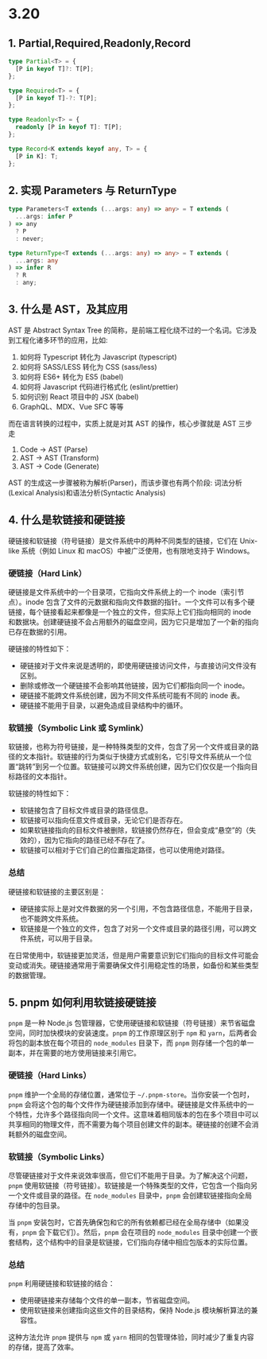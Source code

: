 # 3.20

## 1. Partial,Required,Readonly,Record

```typescript
type Partial<T> = {
  [P in keyof T]?: T[P];
};
```

```typescript
type Required<T> = {
  [P in keyof T]-?: T[P];
};
```

```typescript
type Readonly<T> = {
  readonly [P in keyof T]: T[P];
};
```

```typescript
type Record<K extends keyof any, T> = {
  [P in K]: T;
};
```

## 2. 实现 Parameters 与 ReturnType

```typescript
type Parameters<T extends (...args: any) => any> = T extends (
  ...args: infer P
) => any
  ? P
  : never;
```

```typescript
type ReturnType<T extends (...args: any) => any> = T extends (
  ...args: any
) => infer R
  ? R
  : any;
```

## 3. 什么是 AST，及其应用

AST 是 Abstract Syntax Tree 的简称，是前端工程化绕不过的一个名词。它涉及到工程化诸多环节的应用，比如:

1. 如何将 Typescript 转化为 Javascript (typescript)
2. 如何将 SASS/LESS 转化为 CSS (sass/less)
3. 如何将 ES6+ 转化为 ES5 (babel)
4. 如何将 Javascript 代码进行格式化 (eslint/prettier)
5. 如何识别 React 项目中的 JSX (babel)
6. GraphQL、MDX、Vue SFC 等等

而在语言转换的过程中，实质上就是对其 AST 的操作，核心步骤就是 AST 三步走

1. Code -> AST (Parse)
2. AST -> AST (Transform)
3. AST -> Code (Generate)

AST 的生成这一步骤被称为解析(Parser)，而该步骤也有两个阶段: 词法分析(Lexical Analysis)和语法分析(Syntactic Analysis)

## 4. 什么是软链接和硬链接

硬链接和软链接（符号链接）是文件系统中的两种不同类型的链接，它们在 Unix-like 系统（例如 Linux 和 macOS）中被广泛使用，也有限地支持于 Windows。

### 硬链接（Hard Link）

硬链接是文件系统中的一个目录项，它指向文件系统上的一个 inode（索引节点）。inode 包含了文件的元数据和指向文件数据的指针。一个文件可以有多个硬链接，每个链接看起来都像是一个独立的文件，但实际上它们指向相同的 inode 和数据块。创建硬链接不会占用额外的磁盘空间，因为它只是增加了一个新的指向已存在数据的引用。

硬链接的特性如下：

- 硬链接对于文件来说是透明的，即使用硬链接访问文件，与直接访问文件没有区别。
- 删除或修改一个硬链接不会影响其他链接，因为它们都指向同一个 inode。
- 硬链接不能跨文件系统创建，因为不同文件系统可能有不同的 inode 表。
- 硬链接不能用于目录，以避免造成目录结构中的循环。

### 软链接（Symbolic Link 或 Symlink）

软链接，也称为符号链接，是一种特殊类型的文件，包含了另一个文件或目录的路径的文本指针。软链接的行为类似于快捷方式或别名，它引导文件系统从一个位置“跳转”到另一个位置。软链接可以跨文件系统创建，因为它们仅仅是一个指向目标路径的文本指针。

软链接的特性如下：

- 软链接包含了目标文件或目录的路径信息。
- 软链接可以指向任意文件或目录，无论它们是否存在。
- 如果软链接指向的目标文件被删除，软链接仍然存在，但会变成“悬空”的（失效的），因为它指向的路径已经不存在了。
- 软链接可以相对于它们自己的位置指定路径，也可以使用绝对路径。

### 总结

硬链接和软链接的主要区别是：

- 硬链接实际上是对文件数据的另一个引用，不包含路径信息，不能用于目录，也不能跨文件系统。
- 软链接是一个独立的文件，包含了对另一个文件或目录的路径引用，可以跨文件系统，可以用于目录。

在日常使用中，软链接更加灵活，但是用户需要意识到它们指向的目标文件可能会变动或消失。硬链接通常用于需要确保文件引用稳定性的场景，如备份和某些类型的数据管理。

## 5. pnpm 如何利用软链接硬链接

`pnpm` 是一种 Node.js 包管理器，它使用硬链接和软链接（符号链接）来节省磁盘空间，同时加快模块的安装速度。`pnpm` 的工作原理区别于 `npm` 和 `yarn`，后两者会将包的副本放在每个项目的 `node_modules` 目录下，而 `pnpm` 则存储一个包的单一副本，并在需要的地方使用链接来引用它。

### 硬链接（Hard Links）

`pnpm` 维护一个全局的存储位置，通常位于 `~/.pnpm-store`。当你安装一个包时，`pnpm` 会将这个包的每个文件作为硬链接添加到存储中。硬链接是文件系统中的一个特性，允许多个路径指向同一个文件。这意味着相同版本的包在多个项目中可以共享相同的物理文件，而不需要为每个项目创建文件的副本。硬链接的创建不会消耗额外的磁盘空间。

### 软链接（Symbolic Links）

尽管硬链接对于文件来说效率很高，但它们不能用于目录。为了解决这个问题，`pnpm` 使用软链接（符号链接）。软链接是一个特殊类型的文件，它包含一个指向另一个文件或目录的路径。在 `node_modules` 目录中，`pnpm` 会创建软链接指向全局存储中的包目录。

当 `pnpm` 安装包时，它首先确保包和它的所有依赖都已经在全局存储中（如果没有，`pnpm` 会下载它们）。然后，`pnpm` 会在项目的 `node_modules` 目录中创建一个嵌套结构，这个结构中的目录是软链接，它们指向存储中相应包版本的实际位置。

### 总结

`pnpm` 利用硬链接和软链接的结合：

- 使用硬链接来存储每个文件的单一副本，节省磁盘空间。
- 使用软链接来创建指向这些文件的目录结构，保持 Node.js 模块解析算法的兼容性。

这种方法允许 `pnpm` 提供与 `npm` 或 `yarn` 相同的包管理体验，同时减少了重复内容的存储，提高了效率。

